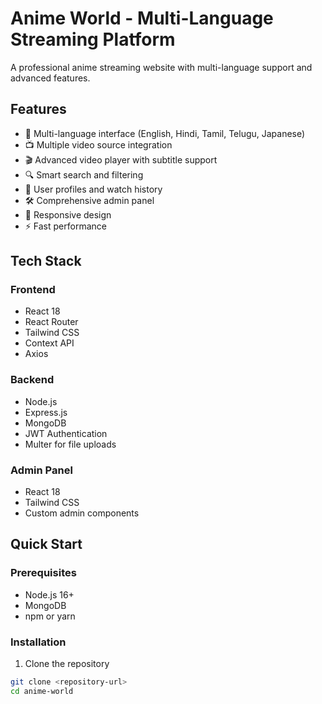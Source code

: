 # Anime World - Multi-Language Streaming Platform

A professional anime streaming website with multi-language support and advanced features.

## Features

- 🎌 Multi-language interface (English, Hindi, Tamil, Telugu, Japanese)
- 📺 Multiple video source integration
- 🎬 Advanced video player with subtitle support
- 🔍 Smart search and filtering
- 👤 User profiles and watch history
- 🛠️ Comprehensive admin panel
- 📱 Responsive design
- ⚡ Fast performance

## Tech Stack

### Frontend
- React 18
- React Router
- Tailwind CSS
- Context API
- Axios

### Backend
- Node.js
- Express.js
- MongoDB
- JWT Authentication
- Multer for file uploads

### Admin Panel
- React 18
- Tailwind CSS
- Custom admin components

## Quick Start

### Prerequisites
- Node.js 16+
- MongoDB
- npm or yarn

### Installation

1. Clone the repository
```bash
git clone <repository-url>
cd anime-world